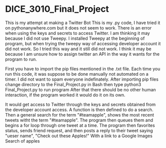 # DICE_3010_Final_Project
This is my attempt at making a Twitter Bot
This is my .py code, I have tried it on pythonanywhere.com but it does not seem to work. There is an error when using the keys and secrets
to access Twitter. I am thinking it may because I did not use Tweepy. I installed Tweepy at the beginning of program, but when trying the
tweepy way of accessing developer account it did not work. So I tried this way and it still did not work. I think it may be because I am 
unsure how to assign twitter an API in the way it wants for the program to run.

First you have to import the pip files mentioned in the .txt file.
Each time you run this code, it was suppose to be done manually not automated on a timer. I did not want to spam everyone indefinately.
After importing pip files change directory to the Final_Project.py in Bash
then type python3 Final_Project.py to run program
After that there should be no other human interaction, if the program worked it would do it on its own.

It would get access to Twitter through the keys and secrets obtained from the developer account access.
A function is then defined to do a search.
Then a general search for the term "#teamapple", shows the most recent tweets witht the term "#teamapple".
The program then queues them and begins a for loop through one tweet at a time.
The program then favorites status, sends friend request, and then posts a reply to their tweet saying "ueser name", "Check out these Apples!"
With a link to a Google Images Search of apples
